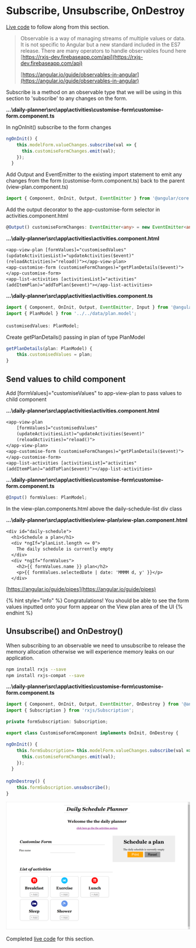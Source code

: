 # Subscribe, Unsubscribe, OnDestroy

[Live code](https://stackblitz.com/edit/s7-reactive-forms) to follow along from this section.

> Observable is a way of managing streams of multiple values or data. It is not specific to Angular but a new standard included in the ES7 release. There are many operators to handle observables found here [https://rxjs-dev.firebaseapp.com/api](https://rxjs-dev.firebaseapp.com/api)
>
> [https://angular.io/guide/observables-in-angular](https://angular.io/guide/observables-in-angular)

Subscribe is a method on an observable type that we will be using in this section to 'subscribe' to any changes on the form.

**...\daily-planner\src\app\activities\customise-form\customise-form.component.ts**

In ngOnInit\(\) subscribe to the form changes

```typescript
ngOnInit() {
    this.modelForm.valueChanges.subscribe(val => {
      this.customiseFormChanges.emit(val);
    });
  }
```

Add Output and EventEmitter to the existing import statement to emit any changes from the form \(customise-form.component.ts\) back to the parent \(view-plan.component.ts\)

```typescript
import { Component, OnInit, Output, EventEmitter } from '@angular/core';
```

Add the output decorator to the app-customise-form selector in activities.component.html

```typescript
@Output() customiseFormChanges: EventEmitter<any> = new EventEmitter<any>();
```

**...\daily-planner\src\app\activities\activities.component.html**

```markup
<app-view-plan [formValues]="customisedValues" (updateActivitiesList)="updateActivities($event)" (reloadActivities)="reload()"></app-view-plan>
<app-customise-form (customiseFormChanges)="getPlanDetails($event)"></app-customise-form>
<app-list-activities [activitiesList]="activities" (addItemPlan)="addToPlan($event)"></app-list-activities>
```

**...\daily-planner\src\app\activities\activities.component.ts**

```typescript
import { Component, OnInit, Output, EventEmitter, Input } from '@angular/core';
import { PlanModel } from '../../data/plan.model';

customisedValues: PlanModel;
```

Create getPlanDetails\(\) passing in plan of type PlanModel

```typescript
getPlanDetails(plan: PlanModel) {
    this.customisedValues = plan;
}
```

## Send values to child component

Add \[formValues\]="customiseValues" to app-view-plan to pass values to child component

**...\daily-planner\src\app\activities\activities.component.html**

```markup
<app-view-plan 
    [formValues]="customisedValues" 
    (updateActivitiesList)="updateActivities($event)" 
    (reloadActivities)="reload()">
</app-view-plan>
<app-customise-form (customiseFormChanges)="getPlanDetails($event)"></app-customise-form>
<app-list-activities [activitiesList]="activities" (addItemPlan)="addToPlan($event)"></app-list-activities>
```

**...\daily-planner\src\app\activities\customise-form\customise-form.component.ts**

```typescript
@Input() formValues: PlanModel;
```

In the view-plan.components.html above the daily-schedule-list div class

**...\daily-planner\src\app\activities\view-plan\view-plan.component.html**

```markup
<div id="daily-schedule">
  <h1>Schedule a plan</h1>
  <div *ngIf="planList.length <= 0">
    The daily schedule is currently empty
  </div>
  <div *ngIf="formValues">
    <h2>{{ formValues.name }} plan</h2>
    <p>{{ formValues.selectedDate | date: 'MMMM d, y' }}</p>
  </div>
```

[https://angular.io/guide/pipes](https://angular.io/guide/pipes)

{% hint style="info" %}
Congratulations! You should be able to see the form values inputted onto your form appear on the View plan area of the UI
{% endhint %}

## Unsubscribe\(\) and OnDestroy\(\)

When subscribing to an observable we need to unsubscribe to release the memory allocation otherwise we will experience memory leaks on our application.

```bash
npm install rxjs --save
npm install rxjs-compat --save
```

**...\daily-planner\src\app\activities\customise-form\customise-form.component.ts**

```typescript
import { Component, OnInit, Output, EventEmitter, OnDestroy } from '@angular/core';
import { Subscription } from 'rxjs/Subscription';
```

```typescript
private formSubscription: Subscription;
```

```typescript
export class CustomiseFormComponent implements OnInit, OnDestroy {
```

```typescript
ngOnInit() {
    this.formSubscription= this.modelForm.valueChanges.subscribe(val => {
      this.customiseFormChanges.emit(val);
    });
  }

ngOnDestroy() {
    this.formSubscription.unsubscribe();
}
```

![subscribe-unsubscribe-ondestroy](../.gitbook/assets/subscribe-unsubscribe-ondestroy-result.png)

Completed [live code](https://stackblitz.com/edit/s8-subscribe-unsubscribe-ondestroy) for this section.

